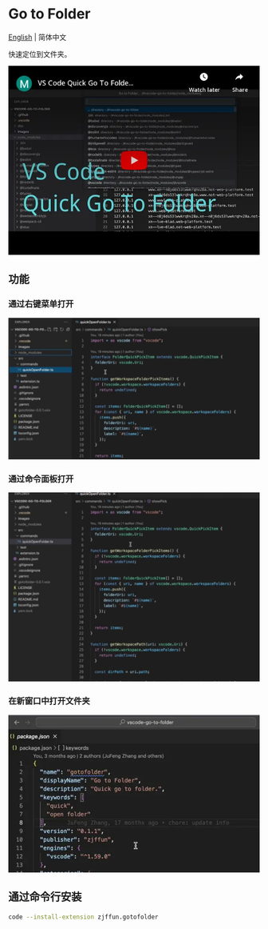 # Go to Folder

[English](./README.md) | 简体中文

快速定位到文件夹。

[![video](./images/video.webp)](https://www.youtube.com/watch?v=ORRnb8-WRrc)

## 功能

### 通过右键菜单打开

![Go to folder by menu](images/go-to-folder-by-menu.webp)

### 通过命令面板打开

![Go to folder by command palette](images/go-to-folder-by-command-palette.webp)

### 在新窗口中打开文件夹

![Open folder in new window](images/open-folder-in-new-window.webp)

## 通过命令行安装

```bash
code --install-extension zjffun.gotofolder
```
